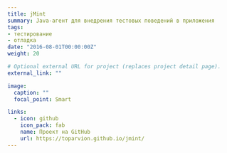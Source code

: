 ```yaml
---
title: jMint
summary: Java-агент для внедрения тестовых поведений в приложения
tags:
- тестирование
- отладка
date: "2016-08-01T00:00:00Z"
weight: 20

# Optional external URL for project (replaces project detail page).
external_link: ""

image:
  caption: ""
  focal_point: Smart

links:
  - icon: github
    icon_pack: fab
    name: Проект на GitHub
    url: https://toparvion.github.io/jmint/
---
```

